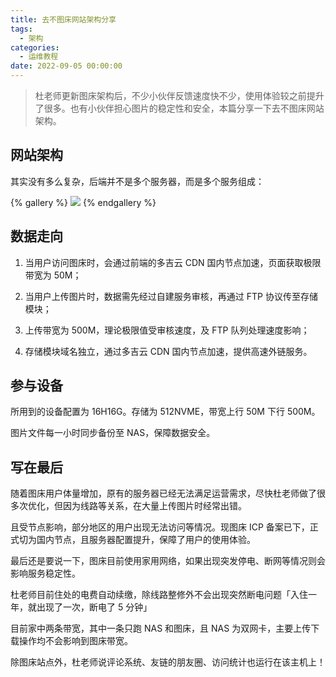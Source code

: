 ```yaml
---
title: 去不图床网站架构分享
tags:
  - 架构
categories:
  - 运维教程
date: 2022-09-05 00:00:00
---
```


> 杜老师更新图床架构后，不少小伙伴反馈速度快不少，使用体验较之前提升了很多。也有小伙伴担心图片的稳定性和安全，本篇分享一下去不图床网站架构。

<!-- more -->

## 网站架构

其实没有多么复杂，后端并不是多个服务器，而是多个服务组成：

{% gallery %}
![](https://cdn.dusays.com/2022/09/500-1.jpg/1)
{% endgallery %}

## 数据走向

1. 当用户访问图床时，会通过前端的多吉云 CDN 国内节点加速，页面获取极限带宽为 50M；

2. 当用户上传图片时，数据需先经过自建服务审核，再通过 FTP 协议传至存储模块；

3. 上传带宽为 500M，理论极限值受审核速度，及 FTP 队列处理速度影响；

4. 存储模块域名独立，通过多吉云 CDN 国内节点加速，提供高速外链服务。

## 参与设备

所用到的设备配置为 16H16G。存储为 512NVME，带宽上行 50M 下行 500M。

图片文件每一小时同步备份至 NAS，保障数据安全。

## 写在最后

随着图床用户体量增加，原有的服务器已经无法满足运营需求，尽快杜老师做了很多次优化，但因为线路等关系，在大量上传图片时经常出错。

且受节点影响，部分地区的用户出现无法访问等情况。现图床 ICP 备案已下，正式切为国内节点，且服务器配置提升，保障了用户的使用体验。

最后还是要说一下，图床目前使用家用网络，如果出现突发停电、断网等情况则会影响服务稳定性。

杜老师目前住处的电费自动续缴，除线路整修外不会出现突然断电问题「入住一年，就出现了一次，断电了 5 分钟」

目前家中两条带宽，其中一条只跑 NAS 和图床，且 NAS 为双网卡，主要上传下载操作均不会影响到图床带宽。

除图床站点外，杜老师说评论系统、友链的朋友圈、访问统计也运行在该主机上！